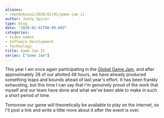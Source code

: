 ```yaml
---
aliases:
- /mendokusai/2020/02/01/game-jam-ii
author: Jonny Spicer
type: blog
date: "2020-02-01T00:00:00Z"
categories:
- Video Games
- Software Development
- Technology
title: Game Jam II
series: ["Game Jam"]
---
```

This year I am once again participating in the [Global Game Jam](/blog/game-jam), and after approximately 28 of our allotted 48 hours, we have already produced
something leaps and bounds ahead of last year's effort. It has been frankly exhausting, but this time I can say that I'm genuinely proud of the work that myself and our team
have done and what we've been able to make in such a short period of time.

Tomorrow our game will theoretically be available to play on the internet, so I'll post a link and write a little more about it after the event is over.
